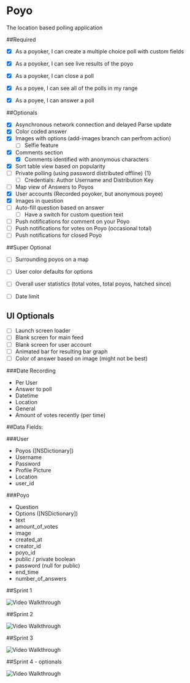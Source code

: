 # Poyo
The location based polling application

##Required
- [x] As a poyoker, I can create a multiple choice poll with custom fields
- [x] As a poyoker, I can see live results of the poyo
- [x] As a poyoker, I can close a poll
- [x] As a poyee, I can see all of the polls in my range
- [x] As a poyee, I can answer a poll


##Optionals
- [x] Asynchronous network connection and delayed Parse update
- [x] Color coded answer
- [x] Images with options (add-images branch can perfrom action)
    - [ ] Selfie feature
- [x] Comments section
    - [x] Comments identified with anonymous characters
- [x] Sort table view based on popularity
- [ ] Private polling (using password distributed offline) {1}
    - [ ] Credentials: Author Username and Distribution Key
- [ ] Map view of Answers to Poyos
- [x] User accounts (Recorded poyoker, but anonymous poyee)
- [x] Images in question
- [ ] Auto-fill question based on answer
    - [ ] Have a switch for custom question text
- [ ] Push notifications for comment on your Poyo
- [ ] Push notifications for votes on Poyo (occasional total)
- [ ] Push notifications for closed Poyo

##Super Optional
- [ ] Surrounding poyos on a map
- [ ] User color defaults for options
- [ ] Overall user statistics (total votes, total poyos, hatched since)
- [ ] Date limit


## UI Optionals
- [ ] Launch screen loader
- [ ] Blank screen for main feed
- [ ] Blank screen for user account
- [ ] Animated bar for resulting bar graph
- [ ] Color of answer based on image (might not be best)

###Date Recording
* Per User
* Answer to poll
* Datetime
* Location
* General
* Amount of votes recently (per time)

##Data Fields:

###User
* Poyos ([NSDictionary])
* Username
* Password
* Profile Picture
* Location
* user_id

###Poyo
* Question
* Options ([NSDictionary])
* text
* amount_of_votes
* image
* created_at
* creator_id
* poyo_id
* public / private boolean
* password (null for public)
* end_time
* number_of_answers

##Sprint 1

<img src='http://i.imgur.com/BCLkOxh.gif' title='Video Walkthrough' width='' alt='Video Walkthrough' />

##Sprint 2

<img src='http://i.imgur.com/VBp6NQ9.gif' title='Video Walkthrough' width='' alt='Video Walkthrough' />

##Sprint 3

<img src='http://i.imgur.com/TUZTFTh.gif' title='Video Walkthrough' width='' alt='Video Walkthrough' />

##Sprint 4 - optionals

<img src='http://i.imgur.com/9VccgIu.gif' title='Video Walkthrough' width='' alt='Video Walkthrough' />
